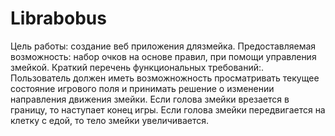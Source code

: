 # Librabobus

Цель работы: создание веб приложения длязмейка.
Предоставляемая возможность: набор очков на основе правил, при помощи управления змейкой.
Краткий перечень функциональных требований:.
Пользователь должен иметь возможножность просматривать текущее состояние игрового поля и принимать решение о изменении направления движения змейки. Если голова змейки врезается в границу, то наступает конец игры. Если голова змейки передвигается на клетку с едой, то тело змейки увеличивается.
